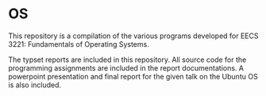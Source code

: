 # OS
This repository is a compilation of the various programs developed for EECS 3221: Fundamentals of Operating Systems.

The typset reports are included in this repository. All source code for the programming assignments are included in the report documentations. A powerpoint presentation and final report for the given talk on the Ubuntu OS is also included.
